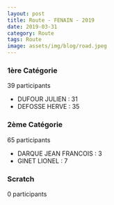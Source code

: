 ```yaml
---
layout: post
title: Route - FENAIN - 2019
date: 2019-03-31
category: Route
tags: Route
image: assets/img/blog/road.jpeg
---
```


### 1ère Catégorie
39 participants
- DUFOUR JULIEN : 31
- DEFOSSE HERVE : 35

### 2ème Catégorie
65 participants
- DARQUE JEAN FRANCOIS : 3
- GINET LIONEL : 7

### Scratch
0 participants
